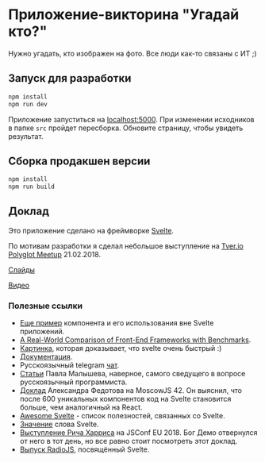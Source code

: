 # Приложение-викторина "Угадай кто?"

Нужно угадать, кто изображен на фото.
Все люди как-то связаны с ИТ ;)

## Запуск для разработки

```bash
npm install
npm run dev
```

Приложение запуститься на [localhost:5000](http://localhost:5000).
При изменении исходников в папке `src` пройдет пересборка.
Обновите страницу, чтобы увидеть результат.

## Сборка продакшен версии

```bash
npm install
npm run build
```

## Доклад

Это приложение сделано на фреймворке [Svelte](https://svelte.technology).

По мотивам разработки я сделал небольшое выступление на [Tver.io Polyglot Meetup](https://tver.io/) 21.02.2018.

[Слайды](https://drive.google.com/file/d/18cfPmBmF_6RgQmmspK3ckkU12FjLnAws/view?usp=sharing)

[Видео](https://www.youtube.com/watch?v=6pkHf2tY4Tc&t=1s)

### Полезные ссылки

- [Еще пример](https://github.com/AlexanderShushunov/simple-svelte-component) компонента и его использования вне Svelte приложений.
- [A Real-World Comparison of Front-End Frameworks with Benchmarks](https://medium.freecodecamp.org/a-realworld-comparison-of-front-end-frameworks-with-benchmarks-2019-update-4be0d3c78075).
- [Картинка](https://twitter.com/Rich_Harris/status/1065992585095929857/photo/1), которая доказывает, что svelte очень быстрый :)
- [Документация](https://svelte.technology/).
- Русскоязычный telegram [чат](https://t.me/sveltejs).
- [Статьи](https://habr.com/ru/users/PaulMaly/) Павла Малышева, наверное, самого сведущего в вопросе русскоязычный программиста.
- [Доклад](https://www.youtube.com/watch?v=tgvgCAOR4O8&feature=youtu.be) Александра Федотова на MoscowJS 42. Он выяснил, что после 600 уникальных компонентов код на Svelte становится больше, чем аналогичный на React.
- [Awesome Svelte](https://github.com/sveltejs/awesome#community) - список полезностей, связанных со Svelte.
- [Значение](https://en.oxforddictionaries.com/definition/svelte) слова Svelte.
- [Выступление Рича Харриса](https://youtu.be/qqt6YxAZoOc) на JSConf EU 2018. Бог Демо отвернулся от него в тот день, но все равно стоит посмотреть этот доклад.
- [Выпуск RadioJS](https://radiojs.ru/2018/12/radiojs-54), посвящённый Svelte.

